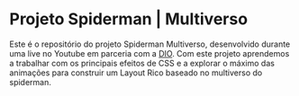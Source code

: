 # Projeto Spiderman | Multiverso

Este é o repositório do projeto Spiderman Multiverso, desenvolvido durante uma live no Youtube em parceria com a [DIO](https://dio.me). Com este projeto aprendemos a trabalhar com os principais efeitos de CSS e a explorar o máximo das animações para construir um Layout Rico baseado no multiverso do spiderman.
